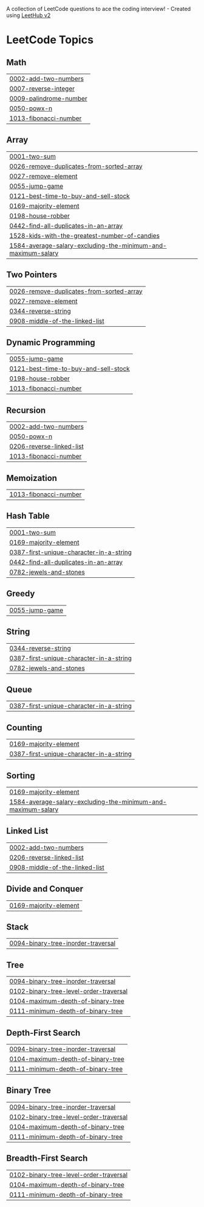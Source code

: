 A collection of LeetCode questions to ace the coding interview! - Created using [LeetHub v2](https://github.com/arunbhardwaj/LeetHub-2.0)
<!---LeetCode Topics Start-->
# LeetCode Topics
## Math
|  |
| ------- |
| [0002-add-two-numbers](https://github.com/Abhay1930/Leetcode/tree/master/0002-add-two-numbers) |
| [0007-reverse-integer](https://github.com/Abhay1930/Leetcode/tree/master/0007-reverse-integer) |
| [0009-palindrome-number](https://github.com/Abhay1930/Leetcode/tree/master/0009-palindrome-number) |
| [0050-powx-n](https://github.com/Abhay1930/Leetcode/tree/master/0050-powx-n) |
| [1013-fibonacci-number](https://github.com/Abhay1930/Leetcode/tree/master/1013-fibonacci-number) |
## Array
|  |
| ------- |
| [0001-two-sum](https://github.com/Abhay1930/Leetcode/tree/master/0001-two-sum) |
| [0026-remove-duplicates-from-sorted-array](https://github.com/Abhay1930/Leetcode/tree/master/0026-remove-duplicates-from-sorted-array) |
| [0027-remove-element](https://github.com/Abhay1930/Leetcode/tree/master/0027-remove-element) |
| [0055-jump-game](https://github.com/Abhay1930/Leetcode/tree/master/0055-jump-game) |
| [0121-best-time-to-buy-and-sell-stock](https://github.com/Abhay1930/Leetcode/tree/master/0121-best-time-to-buy-and-sell-stock) |
| [0169-majority-element](https://github.com/Abhay1930/Leetcode/tree/master/0169-majority-element) |
| [0198-house-robber](https://github.com/Abhay1930/Leetcode/tree/master/0198-house-robber) |
| [0442-find-all-duplicates-in-an-array](https://github.com/Abhay1930/Leetcode/tree/master/0442-find-all-duplicates-in-an-array) |
| [1528-kids-with-the-greatest-number-of-candies](https://github.com/Abhay1930/Leetcode/tree/master/1528-kids-with-the-greatest-number-of-candies) |
| [1584-average-salary-excluding-the-minimum-and-maximum-salary](https://github.com/Abhay1930/Leetcode/tree/master/1584-average-salary-excluding-the-minimum-and-maximum-salary) |
## Two Pointers
|  |
| ------- |
| [0026-remove-duplicates-from-sorted-array](https://github.com/Abhay1930/Leetcode/tree/master/0026-remove-duplicates-from-sorted-array) |
| [0027-remove-element](https://github.com/Abhay1930/Leetcode/tree/master/0027-remove-element) |
| [0344-reverse-string](https://github.com/Abhay1930/Leetcode/tree/master/0344-reverse-string) |
| [0908-middle-of-the-linked-list](https://github.com/Abhay1930/Leetcode/tree/master/0908-middle-of-the-linked-list) |
## Dynamic Programming
|  |
| ------- |
| [0055-jump-game](https://github.com/Abhay1930/Leetcode/tree/master/0055-jump-game) |
| [0121-best-time-to-buy-and-sell-stock](https://github.com/Abhay1930/Leetcode/tree/master/0121-best-time-to-buy-and-sell-stock) |
| [0198-house-robber](https://github.com/Abhay1930/Leetcode/tree/master/0198-house-robber) |
| [1013-fibonacci-number](https://github.com/Abhay1930/Leetcode/tree/master/1013-fibonacci-number) |
## Recursion
|  |
| ------- |
| [0002-add-two-numbers](https://github.com/Abhay1930/Leetcode/tree/master/0002-add-two-numbers) |
| [0050-powx-n](https://github.com/Abhay1930/Leetcode/tree/master/0050-powx-n) |
| [0206-reverse-linked-list](https://github.com/Abhay1930/Leetcode/tree/master/0206-reverse-linked-list) |
| [1013-fibonacci-number](https://github.com/Abhay1930/Leetcode/tree/master/1013-fibonacci-number) |
## Memoization
|  |
| ------- |
| [1013-fibonacci-number](https://github.com/Abhay1930/Leetcode/tree/master/1013-fibonacci-number) |
## Hash Table
|  |
| ------- |
| [0001-two-sum](https://github.com/Abhay1930/Leetcode/tree/master/0001-two-sum) |
| [0169-majority-element](https://github.com/Abhay1930/Leetcode/tree/master/0169-majority-element) |
| [0387-first-unique-character-in-a-string](https://github.com/Abhay1930/Leetcode/tree/master/0387-first-unique-character-in-a-string) |
| [0442-find-all-duplicates-in-an-array](https://github.com/Abhay1930/Leetcode/tree/master/0442-find-all-duplicates-in-an-array) |
| [0782-jewels-and-stones](https://github.com/Abhay1930/Leetcode/tree/master/0782-jewels-and-stones) |
## Greedy
|  |
| ------- |
| [0055-jump-game](https://github.com/Abhay1930/Leetcode/tree/master/0055-jump-game) |
## String
|  |
| ------- |
| [0344-reverse-string](https://github.com/Abhay1930/Leetcode/tree/master/0344-reverse-string) |
| [0387-first-unique-character-in-a-string](https://github.com/Abhay1930/Leetcode/tree/master/0387-first-unique-character-in-a-string) |
| [0782-jewels-and-stones](https://github.com/Abhay1930/Leetcode/tree/master/0782-jewels-and-stones) |
## Queue
|  |
| ------- |
| [0387-first-unique-character-in-a-string](https://github.com/Abhay1930/Leetcode/tree/master/0387-first-unique-character-in-a-string) |
## Counting
|  |
| ------- |
| [0169-majority-element](https://github.com/Abhay1930/Leetcode/tree/master/0169-majority-element) |
| [0387-first-unique-character-in-a-string](https://github.com/Abhay1930/Leetcode/tree/master/0387-first-unique-character-in-a-string) |
## Sorting
|  |
| ------- |
| [0169-majority-element](https://github.com/Abhay1930/Leetcode/tree/master/0169-majority-element) |
| [1584-average-salary-excluding-the-minimum-and-maximum-salary](https://github.com/Abhay1930/Leetcode/tree/master/1584-average-salary-excluding-the-minimum-and-maximum-salary) |
## Linked List
|  |
| ------- |
| [0002-add-two-numbers](https://github.com/Abhay1930/Leetcode/tree/master/0002-add-two-numbers) |
| [0206-reverse-linked-list](https://github.com/Abhay1930/Leetcode/tree/master/0206-reverse-linked-list) |
| [0908-middle-of-the-linked-list](https://github.com/Abhay1930/Leetcode/tree/master/0908-middle-of-the-linked-list) |
## Divide and Conquer
|  |
| ------- |
| [0169-majority-element](https://github.com/Abhay1930/Leetcode/tree/master/0169-majority-element) |
## Stack
|  |
| ------- |
| [0094-binary-tree-inorder-traversal](https://github.com/Abhay1930/Leetcode/tree/master/0094-binary-tree-inorder-traversal) |
## Tree
|  |
| ------- |
| [0094-binary-tree-inorder-traversal](https://github.com/Abhay1930/Leetcode/tree/master/0094-binary-tree-inorder-traversal) |
| [0102-binary-tree-level-order-traversal](https://github.com/Abhay1930/Leetcode/tree/master/0102-binary-tree-level-order-traversal) |
| [0104-maximum-depth-of-binary-tree](https://github.com/Abhay1930/Leetcode/tree/master/0104-maximum-depth-of-binary-tree) |
| [0111-minimum-depth-of-binary-tree](https://github.com/Abhay1930/Leetcode/tree/master/0111-minimum-depth-of-binary-tree) |
## Depth-First Search
|  |
| ------- |
| [0094-binary-tree-inorder-traversal](https://github.com/Abhay1930/Leetcode/tree/master/0094-binary-tree-inorder-traversal) |
| [0104-maximum-depth-of-binary-tree](https://github.com/Abhay1930/Leetcode/tree/master/0104-maximum-depth-of-binary-tree) |
| [0111-minimum-depth-of-binary-tree](https://github.com/Abhay1930/Leetcode/tree/master/0111-minimum-depth-of-binary-tree) |
## Binary Tree
|  |
| ------- |
| [0094-binary-tree-inorder-traversal](https://github.com/Abhay1930/Leetcode/tree/master/0094-binary-tree-inorder-traversal) |
| [0102-binary-tree-level-order-traversal](https://github.com/Abhay1930/Leetcode/tree/master/0102-binary-tree-level-order-traversal) |
| [0104-maximum-depth-of-binary-tree](https://github.com/Abhay1930/Leetcode/tree/master/0104-maximum-depth-of-binary-tree) |
| [0111-minimum-depth-of-binary-tree](https://github.com/Abhay1930/Leetcode/tree/master/0111-minimum-depth-of-binary-tree) |
## Breadth-First Search
|  |
| ------- |
| [0102-binary-tree-level-order-traversal](https://github.com/Abhay1930/Leetcode/tree/master/0102-binary-tree-level-order-traversal) |
| [0104-maximum-depth-of-binary-tree](https://github.com/Abhay1930/Leetcode/tree/master/0104-maximum-depth-of-binary-tree) |
| [0111-minimum-depth-of-binary-tree](https://github.com/Abhay1930/Leetcode/tree/master/0111-minimum-depth-of-binary-tree) |
<!---LeetCode Topics End-->